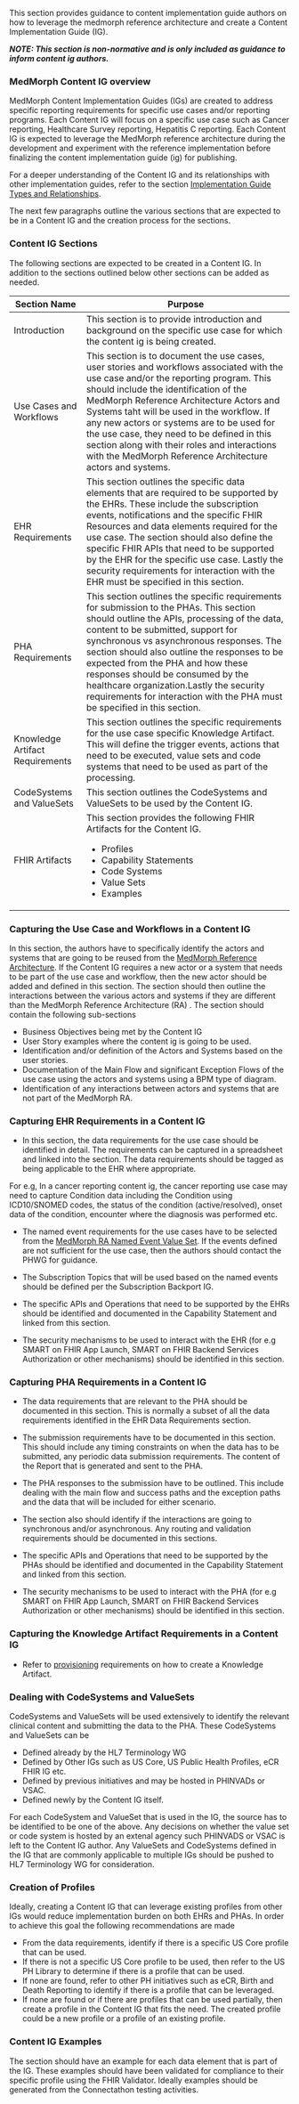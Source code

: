 This section provides guidance to content implementation guide authors on how to leverage the medmorph reference architecture and create a Content Implementation Guide (IG). 

***NOTE: This section is non-normative and is only included as guidance to inform content ig authors.***

### MedMorph Content IG overview

MedMorph Content Implementation Guides (IGs) are created to address specific reporting requirements for specific use cases and/or reporting programs. Each Content IG will focus on a specific use case such as Cancer reporting, Healthcare Survey reporting, Hepatitis C reporting. Each Content IG is expected to leverage the MedMorph reference architecture during the development and experiment with the reference implementation before finalizing the content implementation guide (ig) for publishing. 

For a deeper understanding of the Content IG and its relationships with other implementation guides, refer to the section [Implementation Guide Types and Relationships](background.html#implementation-guides-types-and-their-relationships).

The next few paragraphs outline the various sections that are expected to be in a Content IG and the creation process for the sections.

### Content IG Sections 

The following sections are expected to be created in a Content IG. In addition to the sections outlined below other sections can be added as needed. 

<table>
  <thead>
    <tr>
      <th>Section Name</th>
      <th>Purpose</th>
    </tr>
  </thead>
  <tbody>
  <tr>
    <td>Introduction</td>
	<td>This section is to provide introduction and background on the specific use case for which the content ig is being created.</td>
  </tr>
  <tr>
    <td>Use Cases and Workflows</td>
	<td>This section is to document the use cases, user stories and workflows associated with the use case and/or the reporting program. This should include the identification of the MedMorph Reference Architecture Actors and Systems taht will be used in the workflow. If any new actors or systems are to be used for the use case, they need to be defined in this section along with their roles and interactions with the MedMorph Reference Architecture actors and systems.</td>
  </tr>
  <tr>
    <td>EHR Requirements</td>
	<td>This section outlines the specific data elements that are required to be supported by the EHRs. These include the subscription events, notifications and the specific FHIR Resources and data elements required for the use case. The section should also define the specific FHIR APIs that need to be supported by the EHR for the specific use case. Lastly the security requirements for interaction with the EHR must be specified in this section.</td>
  </tr>
  <tr>
    <td>PHA Requirements</td>
	<td>This section outlines the specific requirements for submission to the PHAs. This section should outline the APIs, processing of the data, content to be submitted, support for synchronous vs asynchronous responses. The section should also outline the responses to be expected from the PHA and how these responses should be consumed by the healthcare organization.Lastly the security requirements for interaction with the PHA must be specified in this section.</td>
  </tr>
  <tr>
    <td>Knowledge Artifact Requirements</td>
	<td>This section outlines the specific requirements for the use case specific Knowledge Artifact. This will define the trigger events, actions that need to be executed, value sets and code systems that need to be used as part of the processing.</td>
  </tr>
  <tr>
    <td>CodeSystems and ValueSets</td>
	<td>This section outlines the CodeSystems and ValueSets to be used by the Content IG.</td>
  </tr>
  <tr>
    <td>FHIR Artifacts</td>
	<td>This section provides the following FHIR Artifacts for the Content IG. 
	<ul>
	<li>Profiles</li>
	<li>Capability Statements</li>
	<li>Code Systems</li>
	<li>Value Sets</li>
	<li>Examples</li>
	</ul>
	</td>
  </tr>
  </tbody>
</table>

### Capturing the Use Case and Workflows in a Content IG

In this section, the authors have to specifically identify the actors and systems that are going to be reused from the [MedMorph Reference Architecture](usecases.html). If the Content IG requires a new actor or a system that needs to be part of the use case and workflow, then the new actor should be added and defined in this section. The section should then outline the interactions between the various actors and systems if they are different than the MedMorph Reference Architecture (RA) . The section should contain the following sub-sections

* Business Objectives being met by the Content IG
* User Story examples where the content ig is going to be used.
* Identification and/or definition of the Actors and Systems based on the user stories.
* Documentation of the Main Flow and significant Exception Flows of the use case using the actors and systems using a BPM type of diagram.
* Identification of any interactions between actors and systems that are not part of the MedMorph RA.

### Capturing EHR Requirements in a Content IG

* In this section, the data requirements for the use case should be identified in detail. The requirements can be captured in a spreadsheet and linked into the section. The data requirements should be tagged as being applicable to the EHR where appropriate.

For e.g, In a cancer reporting content ig, the cancer reporting use case may need to capture Condition data including the Condition using ICD10/SNOMED codes, the status of the condition (active/resolved), onset data of the condition, encounter where the diagnosis was performed etc. 

* The named event requirements for the use cases have to be selected from the [MedMorph RA Named Event Value Set](ValueSet-us-ph-triggerdefinition-namedevent.html). If the events defined are not sufficient for the use case, then the authors should contact the PHWG for guidance. 

* The Subscription Topics that will be used based on the named events should be defined per the Subscription Backport IG.

* The specific APIs and Operations that need to be supported by the EHRs should be identified and documented in the Capability Statement and linked from this section.

* The security mechanisms to be used to interact with the EHR (for e.g SMART on FHIR App Launch, SMART on FHIR Backend Services Authorization or other mechanisms) should be identified in this section.


### Capturing PHA Requirements in a Content IG

* The data requirements that are relevant to the PHA should be documented in this section. This is normally a subset of all the data requirements identified in the EHR Data Requirements section.

* The submission requirements have to be documented in this section. This should include any timing constraints on when the data has to be submitted, any periodic data submission requirements. The content of the Report that is generated and sent to the PHA.

* The PHA responses to the submission have to be outlined. This include dealing with the main flow and success paths and the exception paths and the data that will be included for either scenario.

* The section also should identify if the interactions are going to synchronous and/or asynchronous. Any routing and validation requirements should be documented in this sections.

* The specific APIs and Operations that need to be supported by the PHAs should be identified and documented in the Capability Statement and linked from this section.

* The security mechanisms to be used to interact with the PHA (for e.g SMART on FHIR App Launch, SMART on FHIR Backend Services Authorization or other mechanisms) should be identified in this section.

### Capturing the Knowledge Artifact Requirements in a Content IG

* Refer to [provisioning](provisioning.html) requirements on how to create a Knowledge Artifact. 

### Dealing with CodeSystems and ValueSets

CodeSystems and ValueSets will be used extensively to identify the relevant clinical content and submitting the data to the PHA. These CodeSystems and ValueSets can be 

* Defined already by the HL7 Terminology WG
* Defined by Other IGs such as US Core, US Public Health Profiles, eCR FHIR IG etc.
* Defined by previous initiatives and may be hosted in PHINVADs or VSAC.
* Defined newly by the Content IG itself.

For each CodeSystem and ValueSet that is used in the IG, the source has to be identified to be one of the above. Any decisions on whether the value set or code system is hosted by an extenal agency such PHINVADS or VSAC is left to the Content IG author. 
Any ValueSets and CodeSystems defined in the IG that are commonly applicable to multiple IGs should be pushed to HL7 Terminology WG for consideration. 

### Creation of Profiles

Ideally, creating a Content IG that can leverage existing profiles from other IGs would reduce implementation burden on both EHRs and PHAs. In order to achieve this goal the following recommendations are made 

* From the data requirements, identify if there is a specific US Core profile that can be used.
* If there is not a specific US Core profile to be used, then refer to the US PH Library to determine if there is a profile that can be used.
* If none are found, refer to other PH initiatives such as eCR, Birth and Death Reporting to identify if there is a profile that can be leveraged.
* If none are found or if there are profiles that can be used partially, then create a profile in the Content IG that fits the need. The created profile could be a new profile or a profile of an existing profile. 

### Content IG Examples

The section should have an example for each data element that is part of the IG.
These examples should have been validated for compliance to their specific profile using the FHIR Validator.
Ideally examples should be generated from the Connectathon testing activities.

 